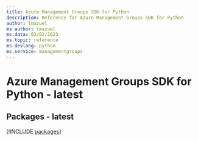 ```yaml
---
title: Azure Management Groups SDK for Python
description: Reference for Azure Management Groups SDK for Python
author: lmazuel
ms.author: lmazuel
ms.data: 03/02/2023
ms.topic: reference
ms.devlang: python
ms.service: managementgroups
---
```

# Azure Management Groups SDK for Python - latest
## Packages - latest
[!INCLUDE [packages](management-groups-index.md)]